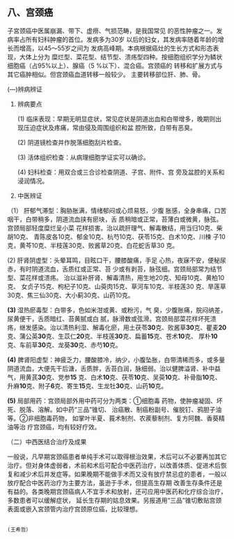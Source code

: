 ## 八、宫颈癌

子宮颈癌中医属崩漏、带下、虚痨、气损范畴，是我国常见 的恶性肿瘤之一。发病率占所有妇科肿瘤的首位。发病多为30岁 以后的妇女，其发病率随着年龄的增长而增高，以45〜55岁之间为 发病高峰期。本病根据癌灶的生长方式和形态表现，大体上分为 糜烂型、菜花型、结节型、溃疡型四种。按细胞组织学分为鳞状细胞癌（占95%以上）、腺癌（5 %以下）、混合癌。宫颈癌的 转移和扩展方式与其它癌肿相似。但宫颈癌血道转移一般较少。 主要转移部位肝、肺、骨。

  (―)辨病辨证

1. 辨病要点

     (1)     临床表现：早期无明显症状，常见症状是阴道出血和白带增多，晚期则出现压迫症状及疼痛，常由侵及周围组织和盆 腔所致，白带有恶臭。

     (2)      阴道镜检查并作脱落细胞刮片检查。

     (3)      活体组织检查：从病理细胞学证实可以确诊。

     (4)     妇科检查：用双合或三合诊检查阴道、子宫、附件、宫 旁及盆腔的关系和浸润情况。

2. 中医辨证

（1） 肝郁气滞型：胸胁胀满，情绪郁闷或心烦易怒，少腹  胀感，全身串痛，口苦咽干，白带稍多，阴道流血挟有瘀块，舌 质稍暗或正常，苔薄白或微黄，脉弦。宫颈局部轻度糜烂呈小菜 花样损害。治以疏肝理气、解毒散结，用当归10克、柴胡10克、 青陈皮各10克、郁金10克、杭芍10克、茯苓15克、白术10克、川楝 子10克，黄芩10克、半枝莲30克、败酱草20克、白花蛇舌草30 克。

(2) 肝肾阴虚型：头晕耳鸣，目眩口干，腰膝酸痛，手足  心热，夜寐不安，便秘尿赤，有时阴道流血，舌质红或正常、苔 少或有剥苔，脉弦细。宫颈局部常为结节型、菜花样或溃疡。 治以滋补肝肾、解毒清热，用生地20克、知母10克、黄柏10克、 女贞子15克、枸杞子10克、山萸肉15克、草河车10克、半枝莲30 克、旱莲草30克、焦三仙30克、大小蓟30克、山药10克。

**(3)**   湿热瘀毒型：白带多，色如米泔或黄、或粉污，气 臭，少腹胀痛，脘闷纳差，尿黄便干，舌质暗红、苔黄腻或白 腻，脉滑数或弦滑。宫颈局部菜花样坏死溃疡，继发感染。治以清热利湿、解毒化瘀，用土茯苓**30**克、败酱草**30**克、瞿麦**20**克、蒲公英**30**克、生苡仁**20**克、半枝莲**30**克、扁蓄**15**克、苍术**10**克、  厚朴**10**克、车前草**30**克、龙葵**30**克、赤芍**10**克。

**(4)**      脾肾阳虚型：神疲乏力，腰酸膝冷，纳少，小腹坠胀，白带清稀而多，或多量阴道流血，大便先干后溏，舌质胖，舌苔白润，脉细弱。治以健脾溢肾、补中益气，用黄芪**30**克、党参**15** 克、白术**10**克、茯苓**10**克、吴萸**10**克、补骨脂**10**克、升麻**10**克、附子**6**克、寄生**15**克、生龙牡**30**克、山药**10**克。

**(5)**      局部用药：宫颈局部外用中药可分为两类：①细胞毒  药物，使肿瘤凝固、坏死、脱落、溶解。如中药“三品”锥切、  治癌散、制癌粉副号、催脱钉、鸦胆子油等。②非细胞毒药物， 如掌叶半夏、莪术制剂、农蒺藜制剂、复方阿魏、香葵精油等治  疗宫颈癌，均有较好疗效。

（二）中西医结合治疗及成果

一般说，凡早期宮颈癌患者单纯手术可以取得根治效果，术后可以不必要再加其它治疗。但对身体虚弱者，术前和术后可配合中医药治疗，以改善体质、促进术后恢复和减少术后并发症等。如果晚期不能做手术而又没有放疗禁忌症的患者，一般以放疗配合中医药治疗为主要方法，虽逊于手术，但提高生存期  改善生存条件还是有益的。各类晚期宫颈癌病人不宜手术和放射，还可应用中医药和化疗综合治疗，多数患者可以缓解症状， 延长生存期的姑息效果。另报道用“三品”锥切敷贴宫颈表面或嵌入宮颈管内治疗宫颈原位癌，比较理想。

                                                                                                                                                                (王希哲）
